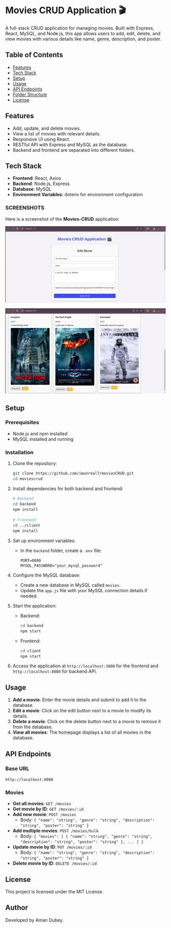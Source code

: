 # Movies CRUD Application 🎬

A full-stack CRUD application for managing movies. Built with Express, React, MySQL, and Node.js, this app allows users to add, edit, delete, and view movies with various details like name, genre, description, and poster.

## Table of Contents

-   [Features](#features)
-   [Tech Stack](#tech-stack)
-   [Setup](#setup)
-   [Usage](#usage)
-   [API Endpoints](#api-endpoints)
-   [Folder Structure](#folder-structure)
-   [License](#license)

## Features

-   Add, update, and delete movies.
-   View a list of movies with relevant details.
-   Responsive UI using React.
-   RESTful API with Express and MySQL as the database.
-   Backend and frontend are separated into different folders.

## Tech Stack

-   **Frontend**: React, Axios
-   **Backend**: Node.js, Express
-   **Database**: MySQL
-   **Environment Variables**: dotenv for environment configuration

### SCREENSHOTS

Here is a screenshot of the **Movies-CRUD** application:

![Screenshot 1](client/public/image1.png)

![Screenshot 2](client/public/image2.png)

## Setup

### Prerequisites

-   Node.js and npm installed
-   MySQL installed and running

### Installation

1. Clone the repository:

    ```bash
    git clone https://github.com/imunreal7/moviesCRUD.git
    cd moviescrud
    ```

2. Install dependencies for both backend and frontend:

    ```bash
    # Backend
    cd backend
    npm install

    # Frontend
    cd ../client
    npm install
    ```

3. Set up environment variables:

    - In the `backend` folder, create a `.env` file:
        ```plaintext
        PORT=8080
        MYSQL_PASSWORD="your_mysql_password"
        ```

4. Configure the MySQL database:

    - Create a new database in MySQL called `movies`.
    - Update the `app.js` file with your MySQL connection details if needed.

5. Start the application:

    - Backend:

        ```bash
        cd backend
        npm start
        ```

    - Frontend:
        ```bash
        cd client
        npm start
        ```

6. Access the application at `http://localhost:3000` for the frontend and `http://localhost:8080` for backend API.

## Usage

1. **Add a movie**: Enter the movie details and submit to add it to the database.
2. **Edit a movie**: Click on the edit button next to a movie to modify its details.
3. **Delete a movie**: Click on the delete button next to a movie to remove it from the database.
4. **View all movies**: The homepage displays a list of all movies in the database.

## API Endpoints

### Base URL

```
http://localhost:8080
```

### Movies

-   **Get all movies**: `GET /movies`
-   **Get movie by ID**: `GET /movies/:id`
-   **Add new movie**: `POST /movies`
    -   Body: `{ "name": "string", "genre": "string", "description": "string", "poster": "string" }`
-   **Add multiple movies**: `POST /movies/bulk`
    -   Body: `{ "movies": [ { "name": "string", "genre": "string", "description": "string", "poster": "string" }, ... ] }`
-   **Update movie by ID**: `PUT /movies/:id`
    -   Body: `{ "name": "string", "genre": "string", "description": "string", "poster": "string" }`
-   **Delete movie by ID**: `DELETE /movies/:id`

## License

This project is licensed under the MIT License.

## Author

Developed by Aman Dubey.

